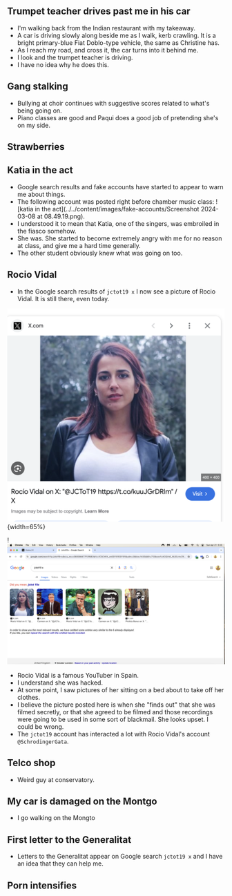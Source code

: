 ## Trumpet teacher drives past me in his car

- I'm walking back from the Indian restaurant with my takeaway.
- A car is driving slowly along beside me as I walk, kerb crawling. It is a bright primary-blue Fiat Doblo-type vehicle, the same as Christine has.
- As I reach my road, and cross it, the car turns into it behind me. 
- I look and the trumpet teacher is driving.
- I have no idea why he does this.

## Gang stalking

- Bullying at choir continues with suggestive scores related to what's being going on.
- Piano classes are good and Paqui does a good job of pretending she's on my side.

## Strawberries


## Katia in the act

- Google search results and fake accounts have started to appear to warn me about things.
- The following account was posted right before chamber music class: ![katia in the act](../../content/images/fake-accounts/Screenshot 2024-03-08 at 08.49.19.png).
- I understood it to mean that Katia, one of the singers, was embroiled in the fiasco somehow.
- She was. She started to become extremely angry with me for no reason at class, and give me a hard time generally.
- The other student obviously knew what was going on too.

## Rocio Vidal

- In the Google search results of `jctot19 x` I now see a picture of Rocio Vidal. It is still there, even today.

![Rocio Vidal in Google search](../../content/images/Rocio-Vidal-on-Google-search.png){width=65%}

!![Rocio Vidal in Google search](../../content/images/google-searches/rocio-vidal.png)

- Rocio Vidal is a famous YouTuber in Spain.
- I understand she was hacked.
- At some point, I saw pictures of her sitting on a bed about to take off her clothes.
- I believe the picture posted here is when she "finds out" that she was filmed secretly, or that she agreed to be filmed and those recordings were going to be used in some sort of blackmail. She looks upset. I could be wrong.
- The `jctot19` account has interacted a lot with Rocio Vidal's account `@SchrodingerGata`. 

## Telco shop

- Weird guy at conservatory.

## My car is damaged on the Montgo

- I go walking on the Mongto

## First letter to the Generalitat

- Letters to the Generalitat appear on Google search `jctot19 x` and I have an idea that they can help me.

## Porn intensifies

